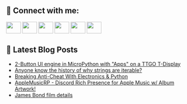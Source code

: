 ## 🔎 Connect with me:
[<img height="32" width="40" src="https://cdn.jsdelivr.net/npm/simple-icons@v5/icons/telegram.svg" />](https://t.me/bullbesh)
[<img height="32" width="40" src="https://cdn.jsdelivr.net/npm/simple-icons@v5/icons/vk.svg" />](https://vk.com/bullbesh)
[<img height="32" width="40" src="https://cdn.jsdelivr.net/npm/simple-icons@v5/icons/twitter.svg" />](https://twitter.com/bullbesh1)
[<img height="32" width="40" src="https://cdn.jsdelivr.net/npm/simple-icons@v5/icons/instagram.svg" />](https://www.instagram.com/bullbesh)
[<img height="32" width="40" src="https://cdn.jsdelivr.net/npm/simple-icons@v5/icons/reddit.svg" />](https://www.reddit.com/user/bullbesh)
[<img height="32" width="40" src="https://cdn.jsdelivr.net/npm/simple-icons@v5/icons/youtube.svg" />](https://www.youtube.com/channel/UCtfjRs6uzgq5mfm8S06WTcg)

## 📕 Latest Blog Posts
<!-- BLOG-POST-LIST:START -->
- [2-Button UI engine in MicroPython with &quot;Apps&quot; on a TTGO T-Display](https://www.reddit.com/r/Python/comments/ub6l4g/2button_ui_engine_in_micropython_with_apps_on_a/)
- [Anyone know the history of why strings are iterable?](https://www.reddit.com/r/Python/comments/ub53ge/anyone_know_the_history_of_why_strings_are/)
- [Breaking Anti-Cheat With Electronics &amp; Python](https://www.reddit.com/r/Python/comments/ub4yc3/breaking_anticheat_with_electronics_python/)
- [AppleMusicRP - Discord Rich Presence for Apple Music w/ Album Artwork!](https://www.reddit.com/r/Python/comments/ub2k6a/applemusicrp_discord_rich_presence_for_apple/)
- [James Bond film details](https://www.reddit.com/r/Python/comments/ub2fqt/james_bond_film_details/)
<!-- BLOG-POST-LIST:END -->
